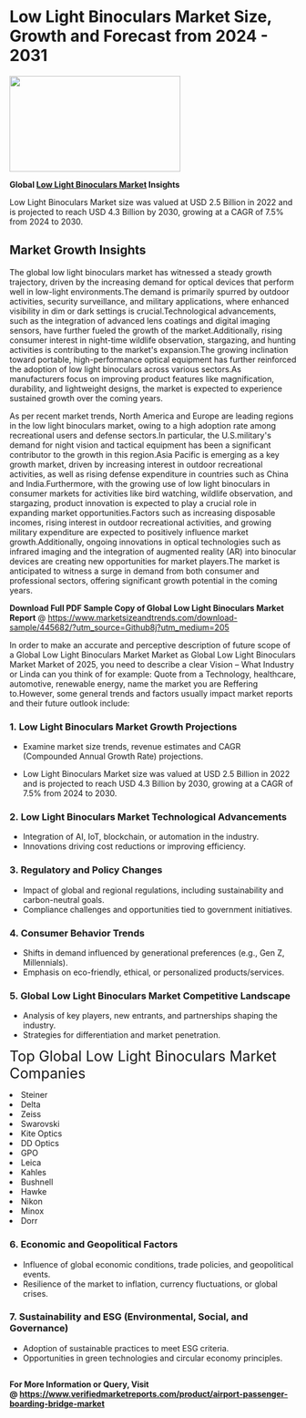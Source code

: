 <H1>Low Light Binoculars Market Size, Growth and Forecast from 2024 - 2031</H1><img class="aligncenter size-medium wp-image-584254" src="https://thirdeyenews.in/wp-content/uploads/2024/09/Global-Market-Research-300x168.jpeg" alt="" width="300" height="168" /><p><strong>Global&nbsp;<a href="https://www.marketsizeandtrends.com/download-sample/445682/?utm_source=Github8j?utm_medium=205">Low Light Binoculars Market</a> Insights</strong></p><p>Low Light Binoculars Market size was valued at USD 2.5 Billion in 2022 and is projected to reach USD 4.3 Billion by 2030, growing at a CAGR of 7.5% from 2024 to 2030.</p><p><h2>Market Growth Insights</h2> <p>The global low light binoculars market has witnessed a steady growth trajectory, driven by the increasing demand for optical devices that perform well in low-light environments.The demand is primarily spurred by outdoor activities, security surveillance, and military applications, where enhanced visibility in dim or dark settings is crucial.Technological advancements, such as the integration of advanced lens coatings and digital imaging sensors, have further fueled the growth of the market.Additionally, rising consumer interest in night-time wildlife observation, stargazing, and hunting activities is contributing to the market's expansion.The growing inclination toward portable, high-performance optical equipment has further reinforced the adoption of low light binoculars across various sectors.As manufacturers focus on improving product features like magnification, durability, and lightweight designs, the market is expected to experience sustained growth over the coming years.</p> <p>As per recent market trends, North America and Europe are leading regions in the low light binoculars market, owing to a high adoption rate among recreational users and defense sectors.In particular, the U.S.military's demand for night vision and tactical equipment has been a significant contributor to the growth in this region.Asia Pacific is emerging as a key growth market, driven by increasing interest in outdoor recreational activities, as well as rising defense expenditure in countries such as China and India.Furthermore, with the growing use of low light binoculars in consumer markets for activities like bird watching, wildlife observation, and stargazing, product innovation is expected to play a crucial role in expanding market opportunities.Factors such as increasing disposable incomes, rising interest in outdoor recreational activities, and growing military expenditure are expected to positively influence market growth.Additionally, ongoing innovations in optical technologies such as infrared imaging and the integration of augmented reality (AR) into binocular devices are creating new opportunities for market players.The market is anticipated to witness a surge in demand from both consumer and professional sectors, offering significant growth potential in the coming years.</p> <p><span class=""><strong>Download Full PDF Sample Copy of Global Low Light Binoculars Market Report</strong> @ <a href="https://www.marketsizeandtrends.com/download-sample/445682/?utm_source=Github8j?utm_medium=205" target="_blank">https://www.marketsizeandtrends.com/download-sample/445682/?utm_source=Github8j?utm_medium=205</a></span></p><p>In order to make an accurate and perceptive description of future scope of a Global&nbsp;Low Light Binoculars Market Market as Global&nbsp;Low Light Binoculars Market Market of 2025, you need to describe a clear Vision &ndash; What Industry or Linda can you think of for example: Quote from a Technology, healthcare, automotive, renewable energy, name the market you are Reffering to.However, some general trends and factors usually impact market reports and their future outlook include:</p><h3>1.&nbsp;<strong>Low Light Binoculars Market Growth Projections</strong></h3><ul><li>Examine market size trends, revenue estimates and CAGR (Compounded Annual Growth Rate) projections.</li><li><p>Low Light Binoculars Market size was valued at USD 2.5 Billion in 2022 and is projected to reach USD 4.3 Billion by 2030, growing at a CAGR of 7.5% from 2024 to 2030.</p></li></ul><h3>2.&nbsp;<strong>Low Light Binoculars Market Technological Advancements</strong></h3><ul><li>Integration of AI, IoT, blockchain, or automation in the industry.</li><li>Innovations driving cost reductions or improving efficiency.</li></ul><h3>3.&nbsp;<strong>Regulatory and Policy Changes</strong></h3><ul><li>Impact of global and regional regulations, including sustainability and carbon-neutral goals.</li><li>Compliance challenges and opportunities tied to government initiatives.</li></ul><h3>4.&nbsp;<strong>Consumer Behavior Trends</strong></h3><ul><li>Shifts in demand influenced by generational preferences (e.g., Gen Z, Millennials).</li><li>Emphasis on eco-friendly, ethical, or personalized products/services.</li></ul><h3>5.&nbsp;<strong>Global Low Light Binoculars Market Competitive Landscape</strong></h3><ul><li>Analysis of key players, new entrants, and partnerships shaping the industry.</li><li>Strategies for differentiation and market penetration.</li></ul><p data-pm-slice="1 1 []"><span style="color: inherit; font-family: inherit; font-size: 25px;">Top Global Low Light Binoculars Market Companies</span></p><div class="" data-test-id=""><p><li>Steiner</li><li> Delta</li><li> Zeiss</li><li> Swarovski</li><li> Kite Optics</li><li> DD Optics</li><li> GPO</li><li> Leica</li><li> Kahles</li><li> Bushnell</li><li> Hawke</li><li> Nikon</li><li> Minox</li><li> Dorr</li></p></div><h3>6.&nbsp;<strong>Economic and Geopolitical Factors</strong></h3><ul><li>Influence of global economic conditions, trade policies, and geopolitical events.</li><li>Resilience of the market to inflation, currency fluctuations, or global crises.</li></ul><h3>7.&nbsp;<strong>Sustainability and ESG (Environmental, Social, and Governance)</strong></h3><ul><li>Adoption of sustainable practices to meet ESG criteria.</li><li>Opportunities in green technologies and circular economy principles.</li></ul><h2><strong style="font-size: 14px;">For More Information or Query, Visit @&nbsp;</strong><a style="background-color: #ffffff; font-size: 14px;" href="https://www.marketsizeandtrends.com/report/low-light-binoculars-market/" target="_blank">https://www.verifiedmarketreports.com/product/airport-passenger-boarding-bridge-market</a></h2>